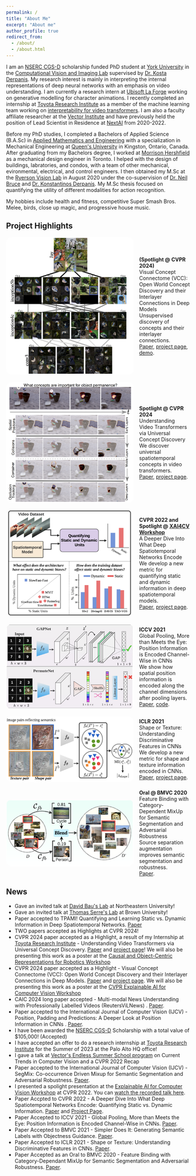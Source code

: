 ```yaml
---
permalink: /
title: "About Me"
excerpt: "About me"
author_profile: true
redirect_from: 
  - /about/
  - /about.html
---
```


I am an [NSERC CGS-D](https://www.nserc-crsng.gc.ca/Students-Etudiants/PG-CS/CGSD-BESCD_eng.asp) scholarship funded PhD student at [York University](https://www.yorku.ca/) in the [Computational Vision and Imaging Lab](https://yorkucvil.github.io/) supervised by [Dr. Kosta Derpanis](https://csprofkgd.github.io/). My research interest is mainly in interpreting the internal representations of deep neural networks with an emphasis on video understanding. I am currently a research intern at [Ubisoft La Forge](https://www.ubisoft.com/en-us/studio/laforge) working on generative modelling for character animations. I recently completed an internship at [Toyota Research Institute](https://www.tri.global/) as a member of the machine learning team working on [interpretability for video transformers](https://arxiv.org/abs/2401.10831). I am also a faculty affiliate researcher at the [Vector Institute](https://vectorinstitute.ai/) and have previously held the position of Lead Scientist in Residence at [NextAI](https://www.nextcanada.com/next-ai/) from 2020-2022. 

Before my PhD studies, I completed a Bachelors of Applied Science (B.A.Sc) in [Applied Mathematics and Engineering](https://www.queensu.ca/mathstat/mthe) with a specialization in Mechanical Engineering at [Queen's University](https://www.queensu.ca/) in Kingston, Ontario, Canada. After graduating from my Bachelors degree, I worked at [Morrison Hershfield](https://www.morrisonhershfield.com) as a mechanical design engineer in Toronto. I helped with the design of buildings, labratories, and condos, with a team of other mechanical, evironmental, electrical, and control engineers. I then obtained my M.Sc at the [Ryerson Vision Lab](https://ryersonvisionlab.github.io/) in August 2020 under the co-supervision of [Dr. Neil Bruce]([https://cs.ryerson.ca/~bruce/](https://socs.uoguelph.ca/~brucen/)) and [Dr. Konstantinos Derpanis](https://cs.ryerson.ca/~kosta/). My M.Sc thesis focused on quantifying the utility of different modalities for action recognition. 

My hobbies include health and fitness, competitive Super Smash Bros. Melee, birds, close up magic, and progressive house music.


## Project Highlights

<div style="display: flex; align-items: center; gap: 15px; margin-bottom: 20px;">
  <img src="./images/vcc.png" alt="Project 1 Image" style="height: auto; width: 350px; border-radius: 15px;">
  <div>
    <strong>(Spotlight @ CVPR 2024)</strong> <br>
    Visual Concept Connectome (VCC): Open World Concept Discovery and their Interlayer Connections in Deep Models <br>
    Unsupervised discovery of concepts and their interlayer connections. <br>
    <a href="https://arxiv.org/abs/2404.02233">Paper</a>, 
    <a href="https://yorkucvil.github.io/VCC">project page</a>, 
    <a href="https://mkowal2.github.io/VCC_Demo/">demo</a>.
  </div>
</div>

<div style="display: flex; align-items: center; gap: 15px; margin-bottom: 20px;">
  <img src="./images/vtcd.png" alt="Project 2 Image" style="height: auto; width: 350px; border-radius: 15px;">
  <div>
    <strong>Spotlight @ CVPR 2024</strong>  <br>
    Understanding Video Transformers via Universal Concept Discovery  <br>
    We discover universal spatiotemporal concepts in video transformers. <br>
    <a href="https://arxiv.org/abs/2401.10831">Paper</a>, 
    <a href="https://yorkucvil.github.io/VTCD">project page</a>.
  </div>
</div>

<div style="display: flex; align-items: center; gap: 15px; margin-bottom: 20px;">
  <img src="./images/staticdynamic.png" alt="Project 3 Image" style="height: auto; width: 350px; border-radius: 15px;">
  <div>
    <strong> CVPR 2022 and Spotlight @ <a href="https://xai4cv.github.io/workshop">XAI4CV Workshop </a> </strong> <br>
    A Deeper Dive Into What Deep Spatiotemporal Networks Encode <br>
    We develop a new metric for quantifying static and dynamic information in deep spatiotemporal models. <br>
    <a href="https://arxiv.org/abs/2206.02846">Paper</a>, 
    <a href="https://yorkucvil.github.io/Static-Dynamic-Interpretability/">project page</a>.
  </div>
</div>

<div style="display: flex; align-items: center; gap: 15px; margin-bottom: 20px;">
  <img src="./images/pooling.png" alt="Project 4 Image" style="height: auto; width: 350px; border-radius: 15px;">
  <div>
    <strong> ICCV 2021 </strong> <br>
    Global Pooling, More than Meets the Eye: Position Information is Encoded Channel-Wise in CNNs  <br>
    We show how spatial position information is encoded along the channel dimensions after pooling layers. <br>
    <a href="https://arxiv.org/abs/2108.07884">Paper</a>, 
    <a href="https://github.com/islamamirul/PermuteNet">code</a>.
  </div>
</div>

<div style="display: flex; align-items: center; gap: 15px; margin-bottom: 20px;">
  <img src="./images/shape2.png" alt="Project 5 Image" style="height: auto; width: 350px; border-radius: 15px;">
  <div>
    <strong> ICLR 2021</strong> <br>
    Shape or Texture: Understanding Discriminative Features in CNNs  <br>
    We develop a new metric for shape and texture information encoded in CNNs. <br>
    <a href="https://arxiv.org/abs/2101.11604">Paper</a>, 
    <a href="https://islamamirul.github.io/shape_neurons.html">project page</a>.
  </div>
</div>

<div style="display: flex; align-items: center; gap: 15px; margin-bottom: 20px;">
  <img src="./images/feature.png" alt="Project 6 Image" style="height: auto; width: 350px; border-radius: 15px;">
  <div>
    <strong>Oral @ BMVC 2020</strong> <br>
    Feature Binding with Category-Dependent MixUp for Semantic Segmentation and Adversarial Robustness <br>
    Source separation augmentation improves semantic segmentation and robustness. <br>
    <a href="https://arxiv.org/abs/2008.05667">Paper</a>.
  </div>
</div>



## News 
- Gave an invited talk at [David Bau's Lab](https://baulab.info/) at Northeastern University!
- Gave an invited talk at [Thomas Serre's Lab](https://serre-lab.clps.brown.edu/person/thomas-serre/) at Brown University!
- Paper accepted to TPAMI! Quantifying and Learning Static vs. Dynamic Information in Deep Spatiotemporal Networks.
 [Paper](https://arxiv.org/abs/2211.01783)
- TWO papers accepted as Highlights at CVPR 2024!
- CVPR 2024 paper accepted as a Highlight, a result of my Internship at [Toyota Research Institute](https://www.tri.global/) - Understanding Video Transformers via Universal Concept Discovery. [Paper](https://arxiv.org/abs/2401.10831) and [project page](https://yorkucvil.github.io/VTCD)! We will also be presenting this work as a poster at the [Causal and Object-Centric Representations for Robotics Workshop](https://corrworkshop.github.io/)
- CVPR 2024 paper accepted as a Highlight - Visual Concept Connectome (VCC): Open World Concept Discovery and their Interlayer Connections in Deep Models. [Paper](https://arxiv.org/abs/2404.02233) and [project page](https://yorkucvil.github.io/VCC). We will also be presenting this work as a poster at the [CVPR Explainable AI for Computer Vision Workshop](https://xai4cv.github.io/workshop_cvpr24)
- CAIC 2024 long paper accepted - Multi-modal News Understanding with Professionally Labelled Videos (ReutersViLNews)
. [Paper](https://arxiv.org/abs/2401.12419). 
- Paper accepted to the International Journal of Computer Vision (IJCV) - Position, Padding and Predictions: A Deeper Look at Position Information in CNNs
. [Paper](https://arxiv.org/abs/2101.12322). 
- I have been awarded the [NSERC CGS-D](https://www.nserc-crsng.gc.ca/Students-Etudiants/PG-CS/CGSD-BESCD_eng.asp) Scholarship with a total value of $105,000! (Accepted)
- I have accepted an offer to do a research internship at [Toyota Research Institute](https://www.tri.global/) for the Summer of 2023 at the Palo Alto HQ office!
- I gave a talk at [Vector's Endless Summer School program](https://vectorinstitute.ai/programs-courses/endless-summer-school/) on Current Trends in Computer Vision and a CVPR 2022 Recap
- Paper accepted to the International Journal of Computer Vision (IJCV) - SegMix: Co-occurrence Driven Mixup for Semantic
Segmentation and Adversarial Robustness. [Paper](https://arxiv.org/abs/2108.09929). 
- I presented a spolight presentation at the [Explainable AI for Computer Vision Workshop](https://xai4cv.github.io/workshop) at CVPR 2022. You can [watch the recorded talk here](https://www.youtube.com/watch?v=gpnmRG4aMHw&ab_channel=mkowal2).
- Paper Accpted to CVPR 2022 - A Deeper Dive Into What Deep Spatiotemporal Networks Encode: Quantifying Static vs. Dynamic Information. [Paper](https://arxiv.org/abs/2206.02846) and [Project Page](https://yorkucvil.github.io/Static-Dynamic-Interpretability/).
- Paper Accepted to ICCV 2021 - Global Pooling, More than Meets the Eye: Position Information is Encoded Channel-Wise in CNNs. [Paper](https://arxiv.org/abs/2108.07884).
- Paper Accepted to BMVC 2021 - Simpler Does It: Generating Semantic Labels with Objectness Guidance. [Paper](https://arxiv.org/abs/2110.10335).
- Paper Accepted to ICLR 2021 - Shape or Texture: Understanding Discriminative Features in CNNs. [Paper](https://arxiv.org/abs/2101.11604).
- Paper Accepted as an Oral to BMVC 2020 - Feature Binding with Category-Dependant MixUp for Semantic Segmentation and Adversarial Robustness. [Paper](https://arxiv.org/abs/2008.05667).
